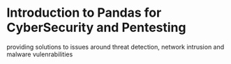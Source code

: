 # Introduction to Pandas for CyberSecurity and Pentesting
providing solutions to issues around threat detection, network intrusion and malware vulenrabilities
